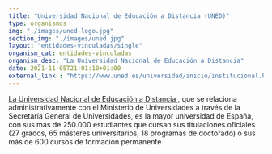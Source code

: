 ```yaml
---
title: "Universidad Nacional de Educación a Distancia (UNED)"
type: organismos
img: "./images/uned-logo.jpg"
section_img: "./images/uned.jpg"
layout: "entidades-vinculadas/single"
organism_cat: entidades-vinculadas
organism_desc: "La Universidad Nacional de Educación a Distancia"
date: 2021-11-05T21:01:10+01:00
external_link : "https://www.uned.es/universidad/inicio/institucional.html"
---
```

<a href="https://www.uned.es/universidad/inicio/institucional.html" target="_blank"  >La Universidad Nacional de Educación a Distancia <i class="fas fa-external-link-alt"></i></a>, que se relaciona administrativamente con el Ministerio de Universidades a través de la Secretaría General de Universidades, es la mayor universidad de España, con sus más de 250.000 estudiantes que cursan sus titulaciones oficiales (27 grados, 65 másteres universitarios, 18 programas de doctorado) o sus más de 600 cursos de formación permanente.